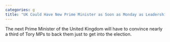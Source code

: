 ```yaml
---
categories: g
title: "UK Could Have New Prime Minister as Soon as Monday as Leadership Competition Gets Underway"
---
```

The next Prime Minister of the United Kingdom will have to convince nearly a third of Tory MPs to back them just to get into the election.